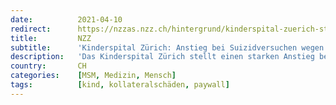```yaml
---
date:          2021-04-10
redirect:      https://nzzas.nzz.ch/hintergrund/kinderspital-zuerich-stellt-anstieg-bei-suizidversuchen-fest-ld.1611236
title:         NZZ
subtitle:      'Kinderspital Zürich: Anstieg bei Suizidversuchen wegen Pandemie'
description:   'Das Kinderspital Zürich stellt einen starken Anstieg bei Essstörungen und Suizidversuchen fest. «Wir laufen am Limit», sagt Chefpsychologe Markus Landolt im Interview.'
country:       CH
categories:    [MSM, Medizin, Mensch]
tags:          [kind, kollateralschäden, paywall]
---
```

